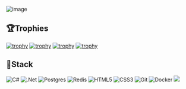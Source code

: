 ![image](https://user-images.githubusercontent.com/75209526/192382867-9f886733-65fd-4e8a-ba08-642916f95e11.png)

## 🏆Trophies
[![trophy](https://github-profile-trophy.vercel.app/?username=cilua-zol&title=Commits&theme=radical&margin-w=-110)](https://github.com/ryo-ma/github-profile-trophy)
[![trophy](https://github-profile-trophy.vercel.app/?username=cilua-zol&title=Stars&theme=tokyonight&margin-w=-110)](https://github.com/ryo-ma/github-profile-trophy)
[![trophy](https://github-profile-trophy.vercel.app/?username=cilua-zol&title=Followers&theme=radical&margin-w=-110)](https://github.com/ryo-ma/github-profile-trophy)
[![trophy](https://github-profile-trophy.vercel.app/?username=cilua-zol&title=Repositories&theme=tokyonight&margin-w=-110)](https://github.com/ryo-ma/github-profile-trophy)
  
## 👬Stack
![C#](https://img.shields.io/badge/c%23-%23239120.svg?style=for-the-badge&logo=c-sharp&logoColor=white)
![.Net](https://img.shields.io/badge/.NET-5C2D91?style=for-the-badge&logo=.net&logoColor=white)
![Postgres](https://img.shields.io/badge/postgres-%23316192.svg?style=for-the-badge&logo=postgresql&logoColor=white)
![Redis](https://img.shields.io/badge/redis-%23DD0031.svg?style=for-the-badge&logo=redis&logoColor=white)
![HTML5](https://img.shields.io/badge/html5-%23E34F26.svg?style=for-the-badge&logo=html5&logoColor=white)
![CSS3](https://img.shields.io/badge/css3-%231572B6.svg?style=for-the-badge&logo=css3&logoColor=white)
![Git](https://img.shields.io/badge/git-%23F05033.svg?style=for-the-badge&logo=git&logoColor=white)
![Docker](https://img.shields.io/badge/docker-%230db7ed.svg?style=for-the-badge&logo=docker&logoColor=white)
![](https://komarev.com/ghpvc/?username=cilua-zol&style=for-the-badge)
